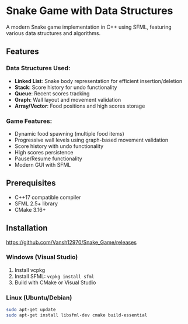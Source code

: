 # Snake Game with Data Structures

A modern Snake game implementation in C++ using SFML, featuring various data structures and algorithms.

## Features

### Data Structures Used:
- **Linked List**: Snake body representation for efficient insertion/deletion
- **Stack**: Score history for undo functionality
- **Queue**: Recent scores tracking
- **Graph**: Wall layout and movement validation
- **Array/Vector**: Food positions and high scores storage

### Game Features:
- Dynamic food spawning (multiple food items)
- Progressive wall levels using graph-based movement validation
- Score history with undo functionality
- High scores persistence
- Pause/Resume functionality
- Modern GUI with SFML

## Prerequisites

- C++17 compatible compiler
- SFML 2.5+ library
- CMake 3.16+

## Installation
https://github.com/Vansh12970/Snake_Game/releases

### Windows (Visual Studio)
1. Install vcpkg
2. Install SFML: `vcpkg install sfml`
3. Build with CMake or Visual Studio

### Linux (Ubuntu/Debian)
```bash
sudo apt-get update
sudo apt-get install libsfml-dev cmake build-essential
